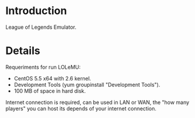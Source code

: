 # Introduction #

League of Legends Emulator.


# Details #

Requeriments for run LOLeMU:
  * CentOS 5.5 x64 with 2.6 kernel.
  * Development Tools (yum groupinstall "Development Tools").
  * 100 MB of space in hard disk.

Internet connection is required, can be used in LAN or WAN, the "how many players" you can host its depends of your internet connection.
